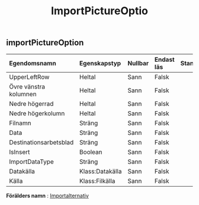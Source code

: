 ﻿---
title: ImportPictureOptio
second_title: Aspose.Cells Cloud Documen
type: docs
url: /sv/specification/model/importpictureoption/
description: "Aspose.Cells Molnmodellspecifikation : ImportPictureOption. Hantera enkelt Excel och andra kalkylarksdokument med funktioner som att öppna, generera, redigera, dela, slå samman, jämföra och konvertera"
kwords: Excel, Office, Kalkylblad, Cloud REST API, ImportPictureOption
weight: 50
---
## **importPictureOption**

 

| Egendomsnamn| Egenskapstyp| Nullbar| Endast läs| Standardvärde| Beskrivning|
|:- |:- |:- |:- |:- |:- |
| UpperLeftRow| Heltal| Sann| Falsk|||
| Övre vänstra kolumnen| Heltal| Sann| Falsk|||
| Nedre högerrad| Heltal| Sann| Falsk|||
| Nedre högerkolumn| Heltal| Sann| Falsk|||
| Filnamn| Sträng| Sann| Falsk|||
| Data| Sträng| Sann| Falsk|| bas64|
| Destinationsarbetsblad| Sträng| Sann| Falsk|||
| IsInsert| Boolean| Sann| Falsk|||
| ImportDataType| Sträng| Sann| Falsk|||
| Datakälla| Klass:Datakälla| Sann| Falsk|||
| Källa| Klass:Filkälla| Sann| Falsk|||

**Förälders namn** : [Importalternativ](/specification/model/importoption)

